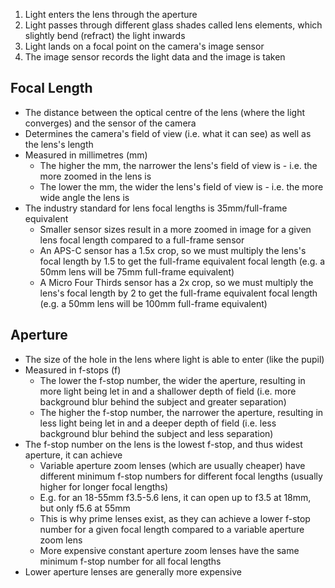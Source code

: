 1) Light enters the lens through the aperture
2) Light passes through different glass shades called lens elements, which slightly bend (refract) the light inwards
3) Light lands on a focal point on the camera's image sensor
4) The image sensor records the light data and the image is taken

## Focal Length

- The distance between the optical centre of the lens (where the light converges) and the sensor of the camera
- Determines the camera's field of view (i.e. what it can see) as well as the lens's length
- Measured in millimetres (mm)
	- The higher the mm, the narrower the lens's field of view is - i.e. the more zoomed in the lens is
	- The lower the mm, the wider the lens's field of view is - i.e. the more wide angle the lens is
- The industry standard for lens focal lengths is 35mm/full-frame equivalent
	- Smaller sensor sizes result in a more zoomed in image for a given lens focal length compared to a full-frame sensor
	- An APS-C sensor has a 1.5x crop, so we must multiply the lens's focal length by 1.5 to get the full-frame equivalent focal length (e.g. a 50mm lens will be 75mm full-frame equivalent)
	- A Micro Four Thirds sensor has a 2x crop, so we must multiply the lens's focal length by 2 to get the full-frame equivalent focal length (e.g. a 50mm lens will be 100mm full-frame equivalent)

## Aperture

- The size of the hole in the lens where light is able to enter (like the pupil)
- Measured in f-stops (f)
	- The lower the f-stop number, the wider the aperture, resulting in more light being let in and a shallower depth of field (i.e. more background blur behind the subject and greater separation)
	- The higher the f-stop number, the narrower the aperture, resulting in less light being let in and a deeper depth of field (i.e. less background blur behind the subject and less separation)
- The f-stop number on the lens is the lowest f-stop, and thus widest aperture, it can achieve
	- Variable aperture zoom lenses (which are usually cheaper) have different minimum f-stop numbers for different focal lengths (usually higher for longer focal lengths)
	- E.g. for an 18-55mm f3.5-5.6 lens, it can open up to f3.5 at 18mm, but only f5.6 at 55mm
	- This is why prime lenses exist, as they can achieve a lower f-stop number for a given focal length compared to a variable aperture zoom lens
	- More expensive constant aperture zoom lenses have the same minimum f-stop number for all focal lengths
- Lower aperture lenses are generally more expensive
